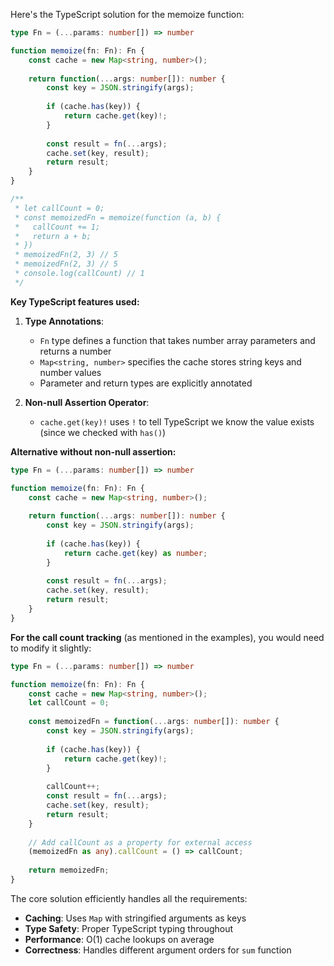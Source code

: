 Here's the TypeScript solution for the memoize function:

```typescript
type Fn = (...params: number[]) => number

function memoize(fn: Fn): Fn {
    const cache = new Map<string, number>();
    
    return function(...args: number[]): number {
        const key = JSON.stringify(args);
        
        if (cache.has(key)) {
            return cache.get(key)!;
        }
        
        const result = fn(...args);
        cache.set(key, result);
        return result;
    }
}

/** 
 * let callCount = 0;
 * const memoizedFn = memoize(function (a, b) {
 *	 callCount += 1;
 *   return a + b;
 * })
 * memoizedFn(2, 3) // 5
 * memoizedFn(2, 3) // 5
 * console.log(callCount) // 1 
 */
```

**Key TypeScript features used:**

1. **Type Annotations**:
   - `Fn` type defines a function that takes number array parameters and returns a number
   - `Map<string, number>` specifies the cache stores string keys and number values
   - Parameter and return types are explicitly annotated

2. **Non-null Assertion Operator**:
   - `cache.get(key)!` uses `!` to tell TypeScript we know the value exists (since we checked with `has()`)

**Alternative without non-null assertion:**

```typescript
type Fn = (...params: number[]) => number

function memoize(fn: Fn): Fn {
    const cache = new Map<string, number>();
    
    return function(...args: number[]): number {
        const key = JSON.stringify(args);
        
        if (cache.has(key)) {
            return cache.get(key) as number;
        }
        
        const result = fn(...args);
        cache.set(key, result);
        return result;
    }
}
```

**For the call count tracking** (as mentioned in the examples), you would need to modify it slightly:

```typescript
type Fn = (...params: number[]) => number

function memoize(fn: Fn): Fn {
    const cache = new Map<string, number>();
    let callCount = 0;
    
    const memoizedFn = function(...args: number[]): number {
        const key = JSON.stringify(args);
        
        if (cache.has(key)) {
            return cache.get(key)!;
        }
        
        callCount++;
        const result = fn(...args);
        cache.set(key, result);
        return result;
    }
    
    // Add callCount as a property for external access
    (memoizedFn as any).callCount = () => callCount;
    
    return memoizedFn;
}
```

The core solution efficiently handles all the requirements:
- **Caching**: Uses `Map` with stringified arguments as keys
- **Type Safety**: Proper TypeScript typing throughout
- **Performance**: O(1) cache lookups on average
- **Correctness**: Handles different argument orders for `sum` function
